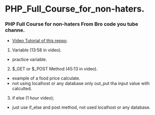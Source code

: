 # PHP_Full_Course_for_non-haters.
### PHP Full Course for non-haters From Bro code you tube channe.
- [Video Tutorial of this reppo](https://youtu.be/zZ6vybT1HQs?si=Tduc5vDxj-vLaZMG).
1. Variable (13:58 in video).
- practice variable.
2. $_GET or $_POST Method (45:13 in video).
- example of a food price calculate.
- not using localhost or any database only out_put tha input value with calculted.
3. if else (1 hour video);
- just use if_else and post method, not used localhost or any database.